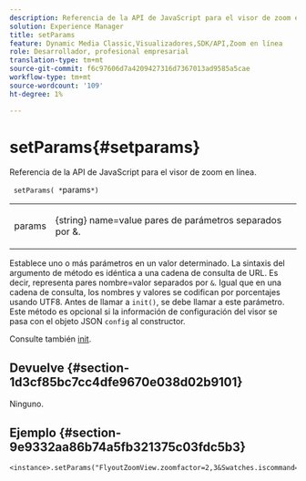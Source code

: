 ```yaml
---
description: Referencia de la API de JavaScript para el visor de zoom en línea.
solution: Experience Manager
title: setParams
feature: Dynamic Media Classic,Visualizadores,SDK/API,Zoom en línea
role: Desarrollador, profesional empresarial
translation-type: tm+mt
source-git-commit: f6c97606d7a4209427316d7367013ad9585a5cae
workflow-type: tm+mt
source-wordcount: '109'
ht-degree: 1%

---
```



# setParams{#setparams}

Referencia de la API de JavaScript para el visor de zoom en línea.

` setParams( *`params`*)`

<table id="table_896DFF34A68A403DB93A6D597461A573"> 
 <tbody> 
  <tr> 
   <td colname="col1"> <p> <span class="codeph"> <span class="varname"> params</span> </span> </p> </td> 
   <td colname="col2"> <p> <span class="codeph"> {string}</span> name=value pares de parámetros separados por  <span class="codeph"> &amp;</span>. </p> </td> 
  </tr> 
 </tbody> 
</table>

Establece uno o más parámetros en un valor determinado. La sintaxis del argumento de método es idéntica a una cadena de consulta de URL. Es decir, representa pares nombre=valor separados por `&`. Igual que en una cadena de consulta, los nombres y valores se codifican por porcentajes usando UTF8. Antes de llamar a `init()`, se debe llamar a este parámetro. Este método es opcional si la información de configuración del visor se pasa con el objeto JSON `config` al constructor.

Consulte también [init](../../../c-html5-s7-aem-asset-viewers/c-html5-flyout-viewer-20-about/c-html5-flyout-viewer-20-javascriptapiref/r-html5-flyout-viewer-20-javascriptapiref-init.md#reference-8651640683fc4a538bfb660709d1a463).

## Devuelve {#section-1d3cf85bc7cc4dfe9670e038d02b9101}

Ninguno.

## Ejemplo {#section-9e9332aa86b74a5fb321375c03fdc5b3}

```
<instance>.setParams("FlyoutZoomView.zoomfactor=2,3&Swatches.iscommand=op_sharpen%3d1")
```

